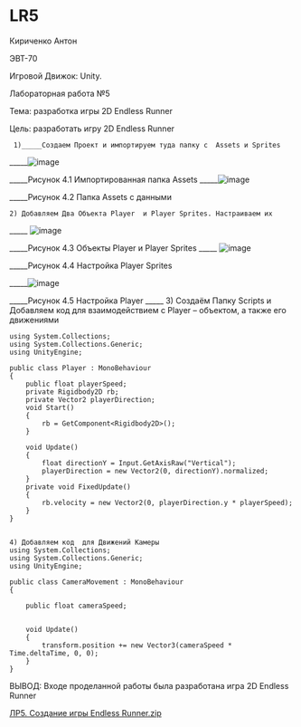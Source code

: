 # LR5

Кириченко Антон

ЭВТ-70

Игровой Движок: Unity.

Лабораторная работа №5

Тема: разработка игры 2D Endless Runner 

Цель: разработать игру 2D Endless Runner

	 1)_____Создаем Проект и импортируем туда папку с  Assets и Sprites
 _____![image](https://user-images.githubusercontent.com/119482774/205072967-f6b9f031-5674-4f85-842b-e19860853dea.png)

_____Рисунок 4.1 Импортированная папка Assets
 _____![image](https://user-images.githubusercontent.com/119482774/205073006-da86aa6e-b1cb-436d-8af6-1c5be0ec42b3.png)

_____Рисунок 4.2 Папка Assets с данными

	2) Добавляем Два Объекта Player  и Player Sprites. Настраиваем их
_____ ![image](https://user-images.githubusercontent.com/119482774/205073045-c44c9068-8d55-4a65-afe6-b86efc16c095.png)

_____Рисунок 4.3 Объекты Player  и Player Sprites
_____ ![image](https://user-images.githubusercontent.com/119482774/205073059-2d4eec5f-18dc-4ee1-96ab-9465437fde62.png)

_____Рисунок 4.4 Настройка Player Sprites
 
 _____![image](https://user-images.githubusercontent.com/119482774/205073133-ebb54d47-d69a-4c08-9507-17d4fbae3238.png)

_____Рисунок 4.5 Настройка Player
_____ 3) Создаём Папку Scripts и Добавляем код  для взаимодействием с Player – объектом, а также его движениями 
```
using System.Collections;
using System.Collections.Generic;
using UnityEngine;

public class Player : MonoBehaviour
{
    public float playerSpeed;
    private Rigidbody2D rb;
    private Vector2 playerDirection;
    void Start()
    {
        rb = GetComponent<Rigidbody2D>();
    }

    void Update()
    {
        float directionY = Input.GetAxisRaw("Vertical");
        playerDirection = new Vector2(0, directionY).normalized;
    }
    private void FixedUpdate()
    {
        rb.velocity = new Vector2(0, playerDirection.y * playerSpeed);
    }
}
 

4) Добавляем код  для Движений Камеры
using System.Collections;
using System.Collections.Generic;
using UnityEngine;

public class CameraMovement : MonoBehaviour
{
    
    public float cameraSpeed;

 
    void Update()
    {
        transform.position += new Vector3(cameraSpeed * Time.deltaTime, 0, 0);
    }
}
```
ВЫВОД: Входе проделанной работы была разработана игра  2D Endless Runner

[ЛР5. Создание игры Endless Runner.zip](https://github.com/Userfall3000/LR5/files/10133022/5.Endless.Runner.zip)
